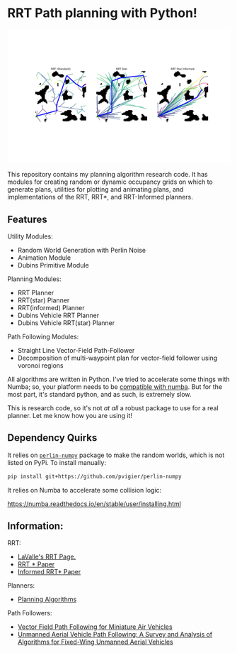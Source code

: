 # RRT Path planning with Python!

![Screenshot of RRTstar path](./Figure_1.png)

This repository contains my planning algorithm research code. It has modules for creating random or dynamic occupancy grids on which to generate plans, utilities for plotting and animating plans, and implementations of the RRT, RRT*, and RRT-Informed planners. 

## Features

Utility Modules:
+ Random World Generation with Perlin Noise
+ Animation Module
+ Dubins Primitive Module

Planning Modules:
+ RRT Planner
+ RRT(star) Planner
+ RRT(informed) Planner
+ Dubins Vehicle RRT Planner
+ Dubins Vehicle RRT(star) Planner

Path Following Modules:
+ Straight Line Vector-Field Path-Follower
+ Decomposition of multi-waypoint plan for vector-field follower using voronoi regions

All algorithms are written in Python. I've tried to accelerate some things with Numba; so, your platform needs to be [compatible with numba](https://numba.readthedocs.io/en/stable/user/installing.html). But for the most part, it's standard python, and as such, is extremely slow.

This is research code, so it's not *at all* a robust package to use for a real planner. Let me know how you are using it!

## Dependency Quirks

It relies on [`perlin-numpy`](https://github.com/pvigier/perlin-numpy) package to make the random worlds, which is not listed on PyPi. To install manually:
```bash
pip install git+https://github.com/pvigier/perlin-numpy
```

It relies on Numba to accelerate some collision logic:

https://numba.readthedocs.io/en/stable/user/installing.html

## Information:

RRT:

+ [LaValle's RRT Page.](http://lavalle.pl/rrt/)
+ [RRT * Paper](https://arxiv.org/abs/1005.0416)
+ [Informed RRT* Paper](https://arxiv.org/abs/1404.2334v3)

Planners:

+ [Planning Algorithms](http://lavalle.pl/planning/)

Path Followers:

+ [Vector Field Path Following for Miniature Air Vehicles](https://ieeexplore.ieee.org/document/4252175)
+ [Unmanned Aerial Vehicle Path Following: A Survey and Analysis of Algorithms for Fixed-Wing Unmanned Aerial Vehicles](https://ieeexplore.ieee.org/document/6712082)
